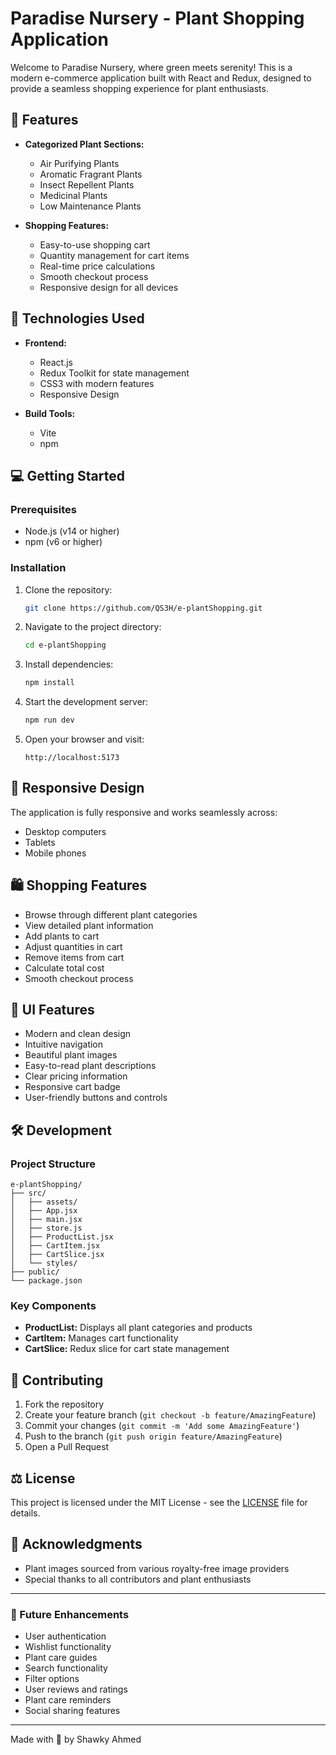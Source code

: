 # Paradise Nursery - Plant Shopping Application

Welcome to Paradise Nursery, where green meets serenity! This is a modern e-commerce application built with React and Redux, designed to provide a seamless shopping experience for plant enthusiasts.

## 🌿 Features

- **Categorized Plant Sections:**

  - Air Purifying Plants
  - Aromatic Fragrant Plants
  - Insect Repellent Plants
  - Medicinal Plants
  - Low Maintenance Plants

- **Shopping Features:**
  - Easy-to-use shopping cart
  - Quantity management for cart items
  - Real-time price calculations
  - Smooth checkout process
  - Responsive design for all devices

## 🚀 Technologies Used

- **Frontend:**

  - React.js
  - Redux Toolkit for state management
  - CSS3 with modern features
  - Responsive Design

- **Build Tools:**
  - Vite
  - npm

## 💻 Getting Started

### Prerequisites

- Node.js (v14 or higher)
- npm (v6 or higher)

### Installation

1. Clone the repository:

   ```bash
   git clone https://github.com/QS3H/e-plantShopping.git
   ```

2. Navigate to the project directory:

   ```bash
   cd e-plantShopping
   ```

3. Install dependencies:

   ```bash
   npm install
   ```

4. Start the development server:

   ```bash
   npm run dev
   ```

5. Open your browser and visit:
   ```
   http://localhost:5173
   ```

## 📱 Responsive Design

The application is fully responsive and works seamlessly across:

- Desktop computers
- Tablets
- Mobile phones

## 🛍️ Shopping Features

- Browse through different plant categories
- View detailed plant information
- Add plants to cart
- Adjust quantities in cart
- Remove items from cart
- Calculate total cost
- Smooth checkout process

## 🎨 UI Features

- Modern and clean design
- Intuitive navigation
- Beautiful plant images
- Easy-to-read plant descriptions
- Clear pricing information
- Responsive cart badge
- User-friendly buttons and controls

## 🛠️ Development

### Project Structure

```
e-plantShopping/
├── src/
│   ├── assets/
│   ├── App.jsx
│   ├── main.jsx
│   ├── store.js
│   ├── ProductList.jsx
│   ├── CartItem.jsx
│   ├── CartSlice.jsx
│   └── styles/
├── public/
└── package.json
```

### Key Components

- **ProductList:** Displays all plant categories and products
- **CartItem:** Manages cart functionality
- **CartSlice:** Redux slice for cart state management

## 🤝 Contributing

1. Fork the repository
2. Create your feature branch (`git checkout -b feature/AmazingFeature`)
3. Commit your changes (`git commit -m 'Add some AmazingFeature'`)
4. Push to the branch (`git push origin feature/AmazingFeature`)
5. Open a Pull Request

## ⚖️ License

This project is licensed under the MIT License - see the [LICENSE](LICENSE) file for details.

## 🌟 Acknowledgments

- Plant images sourced from various royalty-free image providers
- Special thanks to all contributors and plant enthusiasts

---

### 🎯 Future Enhancements

- User authentication
- Wishlist functionality
- Plant care guides
- Search functionality
- Filter options
- User reviews and ratings
- Plant care reminders
- Social sharing features

---

Made with 💚 by Shawky Ahmed
